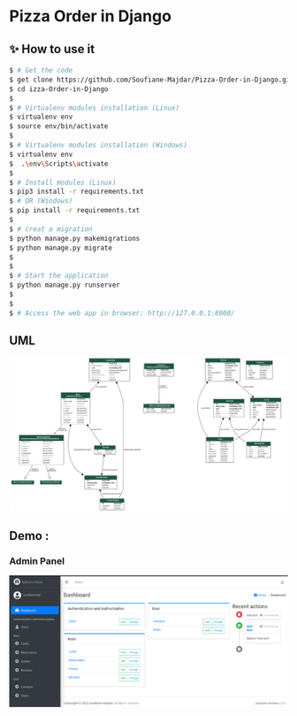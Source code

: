 # Pizza Order in Django

## ✨ How to use it

```bash
$ # Get the code
$ get clone https://github.com/Soufiane-Majdar/Pizza-Order-in-Django.git
$ cd izza-Order-in-Django
$
$ # Virtualenv modules installation (Linux)
$ virtualenv env
$ source env/bin/activate
$
$ # Virtualenv modules installation (Windows)
$ virtualenv env
$  .\env\Scripts\activate
$
$ # Install modules (Linux)
$ pip3 install -r requirements.txt
$ # OR (Windows)
$ pip install -r requirements.txt
$
$ # creat a migration
$ python manage.py makemigrations
$ python manage.py migrate
$
$
$ # Start the application
$ python manage.py runserver 
$
$
$ # Access the web app in browser: http://127.0.0.1:8000/
```
## UML
<img src="readme_IMG/UML.png" />


## Demo :

### Admin Panel
<img src="readme_IMG/Admin_panel.png" />


